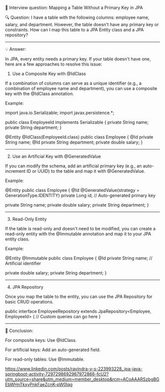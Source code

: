🚀 Interview question: Mapping a Table Without a Primary Key in JPA

🔍 Question:
I have a table with the following columns: employee name, salary, and department. However, the table doesn't have any primary key or constraints. How can I map this table to a JPA Entity class and a JPA repository?


---

💡 Answer:

In JPA, every entity needs a primary key. If your table doesn't have one, here are a few approaches to resolve this issue:

1. Use a Composite Key with @IdClass

If a combination of columns can serve as a unique identifier (e.g., a combination of employee name and department), you can use a composite key with the @IdClass annotation.

Example:

import java.io.Serializable;
import javax.persistence.*;

public class EmployeeId implements Serializable {
 private String name;
 private String department;
}

@Entity
@IdClass(EmployeeId.class)
public class Employee {
 @Id
 private String name;
 @Id
 private String department;
 private double salary;
}


---

2. Use an Artificial Key with @GeneratedValue

If you can modify the schema, add an artificial primary key (e.g., an auto-increment ID or UUID) to the table and map it with @GeneratedValue.

Example:

@Entity
public class Employee {
 @Id
 @GeneratedValue(strategy = GenerationType.IDENTITY)
 private Long id; // Auto-generated primary key

 private String name;
 private double salary;
 private String department;
}


---

3. Read-Only Entity

If the table is read-only and doesn't need to be modified, you can create a read-only entity with the @Immutable annotation and map it to your JPA entity class.

Example:

@Entity
@Immutable
public class Employee {
 @Id
 private String name; // Artificial identifier

 private double salary;
 private String department;
}


---

4. JPA Repository

Once you map the table to the entity, you can use the JPA Repository for basic CRUD operations.


public interface EmployeeRepository extends JpaRepository<Employee, EmployeeId> {
 // Custom queries can go here
}


---

🎯 Conclusion:

For composite keys: Use @IdClass.

For artificial keys: Add an auto-generated field.

For read-only tables: Use @Immutable.


https://www.linkedin.com/posts/ravindra-v-s-223993228_jpa-java-springboot-activity-7297298692967972866-fcU2?utm_source=share&utm_medium=member_desktop&rcm=ACoAAARSzbgBGEbWHnTkxyPnkFaeZcnK-pW0lqg
